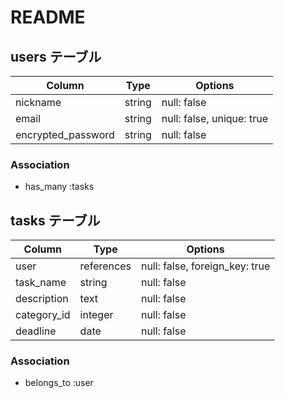 # README

## users テーブル

| Column             | Type    | Options                   |
|--------------------|---------|---------------------------|
| nickname           | string  | null: false               |
| email              | string  | null: false, unique: true |
| encrypted_password | string  | null: false               |

### Association
- has_many :tasks

## tasks テーブル

| Column                 | Type        | Options                        |
|------------------------|-------------|--------------------------------|
| user                   | references  | null: false, foreign_key: true |
| task_name              | string      | null: false                    |
| description            | text        | null: false                    |
| category_id            | integer     | null: false                    |
| deadline               | date        | null: false                    |

### Association
- belongs_to :user